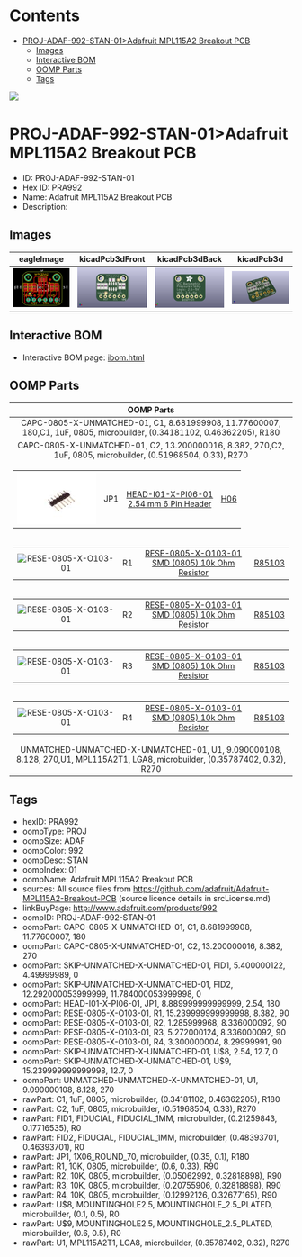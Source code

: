 



Contents
========

* [PROJ-ADAF-992-STAN-01>Adafruit MPL115A2 Breakout PCB](#proj-adaf-992-stan-01adafruit-mpl115a2-breakout-pcb)
	* [Images](#images)
	* [Interactive BOM](#interactive-bom)
	* [OOMP Parts](#oomp-parts)
	* [Tags](#tags)
  
![][im]
# PROJ-ADAF-992-STAN-01>Adafruit MPL115A2 Breakout PCB

- ID: PROJ-ADAF-992-STAN-01
- Hex ID: PRA992
- Name: Adafruit MPL115A2 Breakout PCB
- Description: 

## Images
  
  

|eagleImage|kicadPcb3dFront|kicadPcb3dBack|kicadPcb3d|
| :---: | :---: | :---: | :---: |
|[![eagleImage](eagleImage_140.png)](eagleImage_600.png)|[![kicadPcb3dFront](kicadPcb3dFront_140.png)](kicadPcb3dFront_600.png)|[![kicadPcb3dBack](kicadPcb3dBack_140.png)](kicadPcb3dBack_600.png)|[![kicadPcb3d](kicadPcb3d_140.png)](kicadPcb3d_600.png)|

## Interactive BOM

- Interactive BOM page: [ibom.html](kicad/bom/ibom.html)

## OOMP Parts
  

|OOMP Parts|
| :---: |
|CAPC-0805-X-UNMATCHED-01, C1, 8.681999908, 11.77600007, 180,C1, 1uF, 0805, microbuilder, (0.34181102, 0.46362205), R180|
|CAPC-0805-X-UNMATCHED-01, C2, 13.200000016, 8.382, 270,C2, 1uF, 0805, microbuilder, (0.51968504, 0.33), R270|
|<table><tr><td>![HEAD-I01-X-PI06-01](https://raw.githubusercontent.com/oomlout/oomlout_OOMP_parts/main/HEAD-I01-X-PI06-01/image_140.jpg)</td><td> JP1</td><td>[HEAD-I01-X-PI06-01<br>2.54 mm 6 Pin Header](https://github.com/oomlout/oomlout_OOMP_parts/tree/main/HEAD-I01-X-PI06-01/)</td><td>[H06](https://github.com/oomlout/oomlout_OOMP_parts/tree/main/HEAD-I01-X-PI06-01/)</td></tr></table>|
|<table><tr><td>![RESE-0805-X-O103-01](https://raw.githubusercontent.com/oomlout/oomlout_OOMP_parts/main/RESE-0805-X-O103-01/image_140.jpg)</td><td> R1</td><td>[RESE-0805-X-O103-01<br>SMD (0805) 10k Ohm Resistor](https://github.com/oomlout/oomlout_OOMP_parts/tree/main/RESE-0805-X-O103-01/)</td><td>[R85103](https://github.com/oomlout/oomlout_OOMP_parts/tree/main/RESE-0805-X-O103-01/)</td></tr></table>|
|<table><tr><td>![RESE-0805-X-O103-01](https://raw.githubusercontent.com/oomlout/oomlout_OOMP_parts/main/RESE-0805-X-O103-01/image_140.jpg)</td><td> R2</td><td>[RESE-0805-X-O103-01<br>SMD (0805) 10k Ohm Resistor](https://github.com/oomlout/oomlout_OOMP_parts/tree/main/RESE-0805-X-O103-01/)</td><td>[R85103](https://github.com/oomlout/oomlout_OOMP_parts/tree/main/RESE-0805-X-O103-01/)</td></tr></table>|
|<table><tr><td>![RESE-0805-X-O103-01](https://raw.githubusercontent.com/oomlout/oomlout_OOMP_parts/main/RESE-0805-X-O103-01/image_140.jpg)</td><td> R3</td><td>[RESE-0805-X-O103-01<br>SMD (0805) 10k Ohm Resistor](https://github.com/oomlout/oomlout_OOMP_parts/tree/main/RESE-0805-X-O103-01/)</td><td>[R85103](https://github.com/oomlout/oomlout_OOMP_parts/tree/main/RESE-0805-X-O103-01/)</td></tr></table>|
|<table><tr><td>![RESE-0805-X-O103-01](https://raw.githubusercontent.com/oomlout/oomlout_OOMP_parts/main/RESE-0805-X-O103-01/image_140.jpg)</td><td> R4</td><td>[RESE-0805-X-O103-01<br>SMD (0805) 10k Ohm Resistor](https://github.com/oomlout/oomlout_OOMP_parts/tree/main/RESE-0805-X-O103-01/)</td><td>[R85103](https://github.com/oomlout/oomlout_OOMP_parts/tree/main/RESE-0805-X-O103-01/)</td></tr></table>|
|UNMATCHED-UNMATCHED-X-UNMATCHED-01, U1, 9.090000108, 8.128, 270,U1, MPL115A2T1, LGA8, microbuilder, (0.35787402, 0.32), R270|

## Tags

- hexID: PRA992
- oompType: PROJ
- oompSize: ADAF
- oompColor: 992
- oompDesc: STAN
- oompIndex: 01
- oompName: Adafruit MPL115A2 Breakout PCB
- sources: All source files from https://github.com/adafruit/Adafruit-MPL115A2-Breakout-PCB (source licence details in srcLicense.md)
- linkBuyPage: http://www.adafruit.com/products/992
- oompID: PROJ-ADAF-992-STAN-01
- oompPart: CAPC-0805-X-UNMATCHED-01, C1, 8.681999908, 11.77600007, 180
- oompPart: CAPC-0805-X-UNMATCHED-01, C2, 13.200000016, 8.382, 270
- oompPart: SKIP-UNMATCHED-X-UNMATCHED-01, FID1, 5.400000122, 4.49999989, 0
- oompPart: SKIP-UNMATCHED-X-UNMATCHED-01, FID2, 12.292000053999999, 11.784000053999998, 0
- oompPart: HEAD-I01-X-PI06-01, JP1, 8.889999999999999, 2.54, 180
- oompPart: RESE-0805-X-O103-01, R1, 15.239999999999998, 8.382, 90
- oompPart: RESE-0805-X-O103-01, R2, 1.285999968, 8.336000092, 90
- oompPart: RESE-0805-X-O103-01, R3, 5.272000124, 8.336000092, 90
- oompPart: RESE-0805-X-O103-01, R4, 3.300000004, 8.29999991, 90
- oompPart: SKIP-UNMATCHED-X-UNMATCHED-01, U$8, 2.54, 12.7, 0
- oompPart: SKIP-UNMATCHED-X-UNMATCHED-01, U$9, 15.239999999999998, 12.7, 0
- oompPart: UNMATCHED-UNMATCHED-X-UNMATCHED-01, U1, 9.090000108, 8.128, 270
- rawPart: C1, 1uF, 0805, microbuilder, (0.34181102, 0.46362205), R180
- rawPart: C2, 1uF, 0805, microbuilder, (0.51968504, 0.33), R270
- rawPart: FID1, FIDUCIAL, FIDUCIAL_1MM, microbuilder, (0.21259843, 0.17716535), R0
- rawPart: FID2, FIDUCIAL, FIDUCIAL_1MM, microbuilder, (0.48393701, 0.46393701), R0
- rawPart: JP1, 1X06_ROUND_70, microbuilder, (0.35, 0.1), R180
- rawPart: R1, 10K, 0805, microbuilder, (0.6, 0.33), R90
- rawPart: R2, 10K, 0805, microbuilder, (0.05062992, 0.32818898), R90
- rawPart: R3, 10K, 0805, microbuilder, (0.20755906, 0.32818898), R90
- rawPart: R4, 10K, 0805, microbuilder, (0.12992126, 0.32677165), R90
- rawPart: U$8, MOUNTINGHOLE2.5, MOUNTINGHOLE_2.5_PLATED, microbuilder, (0.1, 0.5), R0
- rawPart: U$9, MOUNTINGHOLE2.5, MOUNTINGHOLE_2.5_PLATED, microbuilder, (0.6, 0.5), R0
- rawPart: U1, MPL115A2T1, LGA8, microbuilder, (0.35787402, 0.32), R270



[im]: kicadPcb3d_450.png
